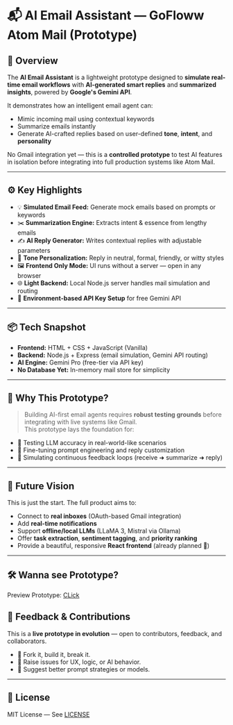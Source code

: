  
# 📬 AI Email Assistant — GoFloww Atom Mail (Prototype) 

## 🧠 Overview
 
The **AI Email Assistant** is a lightweight prototype designed to **simulate real-time email workflows** with **AI-generated smart replies** and **summarized insights**, powered by **Google's Gemini API**. 

It demonstrates how an intelligent email agent can:
- Mimic incoming mail using contextual keywords
- Summarize emails instantly
- Generate AI-crafted replies based on user-defined **tone**, **intent**, and **personality**

No Gmail integration yet — this is a **controlled prototype** to test AI features in isolation before integrating into full production systems like Atom Mail.

---

## ⚙️ Key Highlights

- 💡 **Simulated Email Feed:** Generate mock emails based on prompts or keywords
- ✂️ **Summarization Engine:** Extracts intent & essence from lengthy emails
- ✍️ **AI Reply Generator:** Writes contextual replies with adjustable parameters
- 🎯 **Tone Personalization:** Reply in neutral, formal, friendly, or witty styles
- 🖼️ **Frontend Only Mode:** UI runs without a server — open in any browser
- 🌐 **Light Backend:** Local Node.js server handles mail simulation and routing
- 🔐 **Environment-based API Key Setup** for free Gemini API

---

## 📦 Tech Snapshot

- **Frontend:** HTML + CSS + JavaScript (Vanilla)
- **Backend:** Node.js + Express (email simulation, Gemini API routing)
- **AI Engine:** Gemini Pro (free-tier via API key)
- **No Database Yet:** In-memory mail store for simplicity

---

## 🚧 Why This Prototype?

> Building AI-first email agents requires **robust testing grounds** before integrating with live systems like Gmail.  
This prototype lays the foundation for:

- 🧪 Testing LLM accuracy in real-world-like scenarios  
- 🧠 Fine-tuning prompt engineering and reply customization  
- 🔁 Simulating continuous feedback loops (receive ➜ summarize ➜ reply)

---

## 🚀 Future Vision

This is just the start. The full product aims to:
- Connect to **real inboxes** (OAuth-based Gmail integration)
- Add **real-time notifications**
- Support **offline/local LLMs** (LLaMA 3, Mistral via Ollama)
- Offer **task extraction**, **sentiment tagging**, and **priority ranking**
- Provide a beautiful, responsive **React frontend** (already planned 🎨)

---

## 🛠️ Wanna see Prototype?
Preview Prototype: [CLick](Proto/README.md)


## 💬 Feedback & Contributions

This is a **live prototype in evolution** — open to contributors, feedback, and collaborators.

- 🔧 Fork it, build it, break it.
- 💬 Raise issues for UX, logic, or AI behavior.
- 🧠 Suggest better prompt strategies or models.

---

## 📜 License

MIT License — See [LICENSE](LICENSE)

